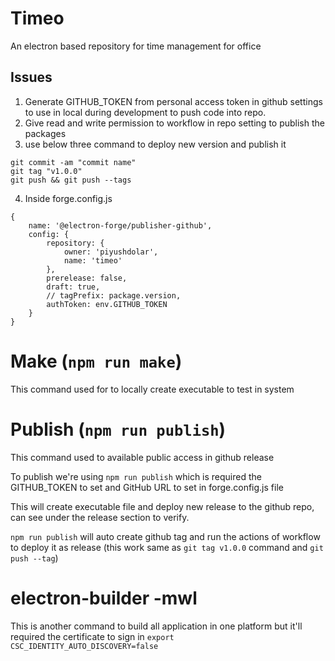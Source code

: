 # Timeo

An electron based repository for time management for office

## Issues

1. Generate GITHUB_TOKEN from personal access token in github settings to use in local during development to push code into repo.
2. Give read and write permission to workflow in repo setting to publish the packages
3. use below three command to deploy new version and publish it

```
git commit -am "commit name"
git tag "v1.0.0"
git push && git push --tags
```

4. Inside forge.config.js

```
{
	name: '@electron-forge/publisher-github',
	config: {
		repository: {
			owner: 'piyushdolar',
			name: 'timeo'
		},
		prerelease: false,
		draft: true,
		// tagPrefix: package.version,
		authToken: env.GITHUB_TOKEN
	}
}
```

# Make (`npm run make`)

This command used for to locally create executable to test in system

# Publish (`npm run publish`)

This command used to available public access in github release

To publish we're using `npm run publish` which is required the GITHUB_TOKEN to set and GitHub URL to set in forge.config.js file

This will create executable file and deploy new release to the github repo, can see under the release section to verify.

`npm run publish` will auto create github tag and run the actions of workflow to deploy it as release (this work same as `git tag v1.0.0` command and `git push --tag`)

# electron-builder -mwl

This is another command to build all application in one platform but it'll required the certificate to sign in
`export CSC_IDENTITY_AUTO_DISCOVERY=false`
